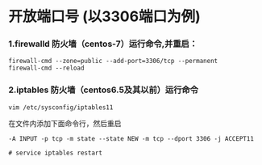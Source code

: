# 开放端口号 (以3306端口为例)

### 1.firewalld 防火墙（centos-7）运行命令,并重启：

```shell
firewall-cmd --zone=public --add-port=3306/tcp --permanent
firewall-cmd --reload
```





### 2.iptables 防火墙（centos6.5及其以前）运行命令

```
vim /etc/sysconfig/iptables11
```

在文件内添加下面命令行，然后重启

```
-A INPUT -p tcp -m state --state NEW -m tcp --dport 3306 -j ACCEPT11
```

```shell
# service iptables restart
```

